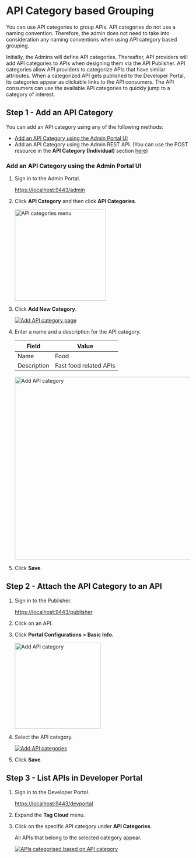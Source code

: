 
# API Category based Grouping

You can use API categories to group APIs. API categories do not use a naming convention. Therefore, the admin does not need to take into consideration any naming conventions when using API category based grouping.

Initially, the Admins will define API categories. Thereafter, API providers will add API categories to APIs when designing them via the API Publisher. API categories allow API providers to categorize APIs that have similar attributes. When a categorized API gets published to the Developer Portal, its categories appear as clickable links to the API consumers. The API consumers can use the available API categories to quickly jump to a category of interest.

## Step 1 - Add an API Category

You can add an API category using any of the following methods:

- [Add an API Category using the Admin Portal UI]({{base_path}}/reference/customize-product/customizations/customizing-the-developer-portal/customize-api-listing/api-category-based-grouping/#add-an-api-category-using-the-admin-portal-ui)
- Add an API Category using the Admin REST API. (You can use the POST resource in the **API Category (Individual)** section [here]({{base_path}}/reference/product-apis/admin-apis/admin-v4/admin-v4))

### Add an API Category using the Admin Portal UI

1. Sign in to the Admin Portal.
   
    [https://localhost:9443/admin](https://localhost:9443/admin) 

2. Click **API Category** and then click **API Categories**.
    
    <img src="{{base_path}}/assets/img/develop/new_api_category_left_tag.png" width="250" alt="API categories menu">
    
3. Click **Add New Category**.

    [![Add API category page]({{base_path}}/assets/img/develop/new_click_add_category.png)]({{base_path}}/assets/img/develop/new_click_add_category.png)

4. Enter a name and a description for the API category.

     | Field          |  Value                 |
     |----------------|------------------------|
     |  Name          |  Food                  |
     |  Description   |  Fast food related APIs     |

    <img src="{{base_path}}/assets/img/develop/new_add_category.png" width="500" alt="Add API category">

5. Click **Save**.

## Step 2 - Attach the API Category to an API

1. Sign in to the Publisher.

    [https://localhost:9443/publisher](https://localhost:9443/publisher) 

2. Click on an API.

3. Click **Portal Configurations > Basic Info**. 

     <img src="{{base_path}}/assets/img/develop/api-portal-config-basic-info.png" width="235" alt="Add API category">

4. Select the API category.

     [![Add API categories]({{base_path}}/assets/img/develop/attach_category.png)]({{base_path}}/assets/img/develop/attach_category.png)

5. Click **Save**.

## Step 3 - List APIs in Developer Portal

1. Sign in to the Developer Portal.

     [https://localhost:9443/devportal](https://localhost:9443/devportal) 

2. Expand the **Tag Cloud** menu. 

3. Click on the specific API category under **API Categories**. 

     All APIs that belong to the selected category appear.

     [![APIs categorised based on API category]({{base_path}}/assets/img/develop/devportal_listing.png)]({{base_path}}/assets/img/develop/devportal_listing.png)
